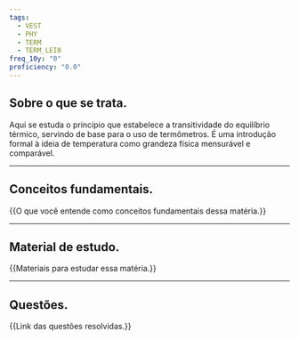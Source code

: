 ```yaml
---
tags:
  - VEST
  - PHY
  - TERM
  - TERM_LEI0
freq_10y: "0"
proficiency: "0.0"
---
```

## Sobre o que se trata.

Aqui se estuda o princípio que estabelece a transitividade do equilíbrio térmico, servindo de base para o uso de termômetros. É uma introdução formal à ideia de temperatura como grandeza física mensurável e comparável.

--- 
## Conceitos fundamentais.

{{O que você entende como conceitos fundamentais dessa matéria.}}

---
## Material de estudo.

{{Materiais para estudar essa matéria.}}

--- 
## Questões.

{{Link das questões resolvidas.}}